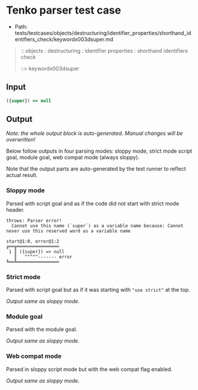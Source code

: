 # Tenko parser test case

- Path: tests/testcases/objects/destructuring/identifier_properties/shorthand_identifiers_check/keywordx003dsuper.md

> :: objects : destructuring : identifier properties : shorthand identifiers check
>
> ::> keywordx003dsuper

## Input

`````js
({super}) => null
`````

## Output

_Note: the whole output block is auto-generated. Manual changes will be overwritten!_

Below follow outputs in four parsing modes: sloppy mode, strict mode script goal, module goal, web compat mode (always sloppy).

Note that the output parts are auto-generated by the test runner to reflect actual result.

### Sloppy mode

Parsed with script goal and as if the code did not start with strict mode header.

`````
throws: Parser error!
  Cannot use this name (`super`) as a variable name because: Cannot never use this reserved word as a variable name

start@1:0, error@1:2
╔══╦════════════════
 1 ║ ({super}) => null
   ║   ^^^^^------- error
╚══╩════════════════

`````

### Strict mode

Parsed with script goal but as if it was starting with `"use strict"` at the top.

_Output same as sloppy mode._

### Module goal

Parsed with the module goal.

_Output same as sloppy mode._

### Web compat mode

Parsed in sloppy script mode but with the web compat flag enabled.

_Output same as sloppy mode._
